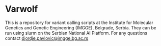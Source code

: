 # Varwolf

This is a repository for variant calling scripts at the Institute for Molecular Genetics and Genetic Engineering (IMGGE), Belgrade, Serbia.
They can be run using slurm on the Serbian National AI Platform. For any questions contact djordje.pavlovic@imgge.bg.ac.rs
